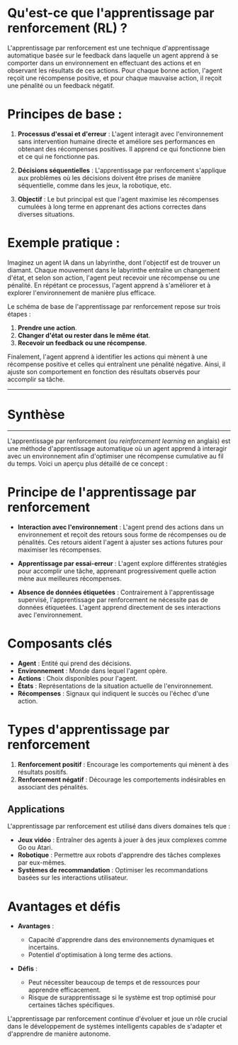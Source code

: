 # **Qu'est-ce que l'apprentissage par renforcement (RL) ?**

L'apprentissage par renforcement est une technique d'apprentissage automatique basée sur le feedback dans laquelle un agent apprend à se comporter dans un environnement en effectuant des actions et en observant les résultats de ces actions. Pour chaque bonne action, l'agent reçoit une récompense positive, et pour chaque mauvaise action, il reçoit une pénalité ou un feedback négatif.

# Principes de base :
1. **Processus d'essai et d'erreur** : L'agent interagit avec l'environnement sans intervention humaine directe et améliore ses performances en obtenant des récompenses positives. Il apprend ce qui fonctionne bien et ce qui ne fonctionne pas.
   
2. **Décisions séquentielles** : L'apprentissage par renforcement s'applique aux problèmes où les décisions doivent être prises de manière séquentielle, comme dans les jeux, la robotique, etc.

3. **Objectif** : Le but principal est que l'agent maximise les récompenses cumulées à long terme en apprenant des actions correctes dans diverses situations.

# Exemple pratique :
Imaginez un agent IA dans un labyrinthe, dont l'objectif est de trouver un diamant. Chaque mouvement dans le labyrinthe entraîne un changement d'état, et selon son action, l'agent peut recevoir une récompense ou une pénalité. En répétant ce processus, l'agent apprend à s'améliorer et à explorer l'environnement de manière plus efficace.

Le schéma de base de l'apprentissage par renforcement repose sur trois étapes :
1. **Prendre une action**.
2. **Changer d'état ou rester dans le même état**.
3. **Recevoir un feedback ou une récompense**.

Finalement, l'agent apprend à identifier les actions qui mènent à une récompense positive et celles qui entraînent une pénalité négative. Ainsi, il ajuste son comportement en fonction des résultats observés pour accomplir sa tâche.

------------------------------------------
# Synthèse
------------------------------------------


L'apprentissage par renforcement (ou *reinforcement learning* en anglais) est une méthode d'apprentissage automatique où un agent apprend à interagir avec un environnement afin d'optimiser une récompense cumulative au fil du temps. Voici un aperçu plus détaillé de ce concept :

# **Principe de l'apprentissage par renforcement**

- **Interaction avec l'environnement** : L'agent prend des actions dans un environnement et reçoit des retours sous forme de récompenses ou de pénalités. Ces retours aident l'agent à ajuster ses actions futures pour maximiser les récompenses.

- **Apprentissage par essai-erreur** : L'agent explore différentes stratégies pour accomplir une tâche, apprenant progressivement quelle action mène aux meilleures récompenses.

- **Absence de données étiquetées** : Contrairement à l'apprentissage supervisé, l'apprentissage par renforcement ne nécessite pas de données étiquetées. L'agent apprend directement de ses interactions avec l'environnement.

# **Composants clés**

- **Agent** : Entité qui prend des décisions.
- **Environnement** : Monde dans lequel l'agent opère.
- **Actions** : Choix disponibles pour l'agent.
- **États** : Représentations de la situation actuelle de l'environnement.
- **Récompenses** : Signaux qui indiquent le succès ou l'échec d'une action.

# **Types d'apprentissage par renforcement**

1. **Renforcement positif** : Encourage les comportements qui mènent à des résultats positifs.
2. **Renforcement négatif** : Décourage les comportements indésirables en associant des pénalités.

## **Applications**

L'apprentissage par renforcement est utilisé dans divers domaines tels que :

- **Jeux vidéo** : Entraîner des agents à jouer à des jeux complexes comme Go ou Atari.
- **Robotique** : Permettre aux robots d'apprendre des tâches complexes par eux-mêmes.
- **Systèmes de recommandation** : Optimiser les recommandations basées sur les interactions utilisateur.

# **Avantages et défis**

- **Avantages** :
  - Capacité d'apprendre dans des environnements dynamiques et incertains.
  - Potentiel d'optimisation à long terme des actions.

- **Défis** :
  - Peut nécessiter beaucoup de temps et de ressources pour apprendre efficacement.
  - Risque de surapprentissage si le système est trop optimisé pour certaines tâches spécifiques.

L'apprentissage par renforcement continue d'évoluer et joue un rôle crucial dans le développement de systèmes intelligents capables de s'adapter et d'apprendre de manière autonome.
